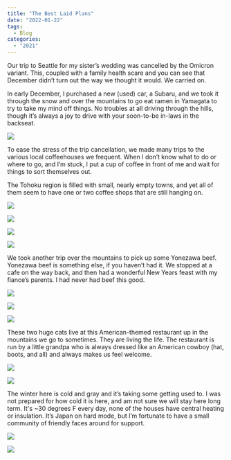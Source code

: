 ```yaml
---
title: "The Best Laid Plans"
date: "2022-01-22"
tags: 
  - Blog
categories: 
  - "2021"
---
```


Our trip to Seattle for my sister’s wedding was cancelled by the Omicron variant. This, coupled with a family health scare and you can see that December didn’t turn out the way we thought it would. We carried on.

In early December, I purchased a new (used) car, a Subaru, and we took it through the snow and over the mountains to go eat ramen in Yamagata to try to take my mind off things. No troubles at all driving through the hills, though it’s always a joy to drive with your soon-to-be in-laws in the backseat.

![](images/DSCF8112-scaled.jpg)

To ease the stress of the trip cancellation, we made many trips to the various local coffeehouses we frequent. When I don’t know what to do or where to go, and I’m stuck, I put a cup of coffee in front of me and wait for things to sort themselves out.

The Tohoku region is filled with small, nearly empty towns, and yet all of them seem to have one or two coffee shops that are still hanging on.

![](images/DSCF8422-scaled.jpg)

![](images/DSCF8407-scaled.jpg)

![](images/DSCF8279-scaled.jpg)

![](images/DSCF8292-scaled.jpg)

We took another trip over the mountains to pick up some Yonezawa beef. Yonezawa beef is something else, if you haven’t had it. We stopped at a cafe on the way back, and then had a wonderful New Years feast with my fiance’s parents. I had never had beef this good.

![](images/DSCF8016-scaled.jpg)

![](images/DSCF7956-scaled.jpg)

![](images/DSCF8443-scaled.jpg)

These two huge cats live at this American-themed restaurant up in the mountains we go to sometimes. They are living the life. The restaurant is run by a little grandpa who is always dressed like an American cowboy (hat, boots, and all) and always makes us feel welcome.

![](images/DSCF8048-scaled.jpg)

![](images/DSCF8049-scaled.jpg)

The winter here is cold and gray and it’s taking some getting used to. I was not prepared for how cold it is here, and am not sure we will stay here long term. It's ~30 degrees F every day, none of the houses have central heating or insulation. It’s Japan on hard mode, but I’m fortunate to have a small community of friendly faces around for support.

![](images/DSCF8030-scaled.jpg)

![](images/DSCF8306-scaled.jpg)